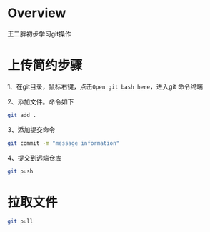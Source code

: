 # Overview

王二胖初步学习git操作

# 上传简约步骤

1、在git目录，鼠标右键，点击`Open git bash here`，进入git 命令终端

2、添加文件。命令如下

```bash
git add .
```

3、添加提交命令

```bash
git commit -m "message information"
```

4、提交到远端仓库

```bash
git push
```

# 拉取文件

```bash
git pull
```

